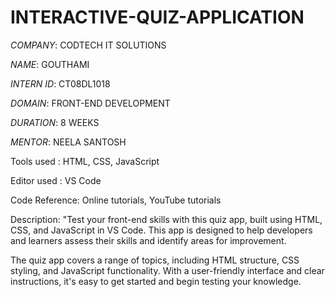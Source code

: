 # INTERACTIVE-QUIZ-APPLICATION

*COMPANY*: CODTECH IT SOLUTIONS

*NAME*: GOUTHAMI

*INTERN ID*: CT08DL1018  

*DOMAIN*: FRONT-END DEVELOPMENT

*DURATION*: 8 WEEKS

*MENTOR*: NEELA SANTOSH

Tools used :
HTML, CSS, JavaScript

Editor used :
VS Code

Code Reference:
Online tutorials, YouTube tutorials

Description:
"Test your front-end skills with this quiz app, built using HTML, CSS, and JavaScript in VS Code.  This app is designed to help developers and learners assess their skills and identify areas for improvement.

The quiz app covers a range of topics, including HTML structure, CSS styling, and JavaScript functionality. With a user-friendly interface and clear instructions, it's easy to get started and begin testing your knowledge.
